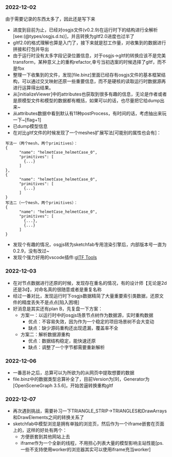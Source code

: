 ### 2022-12-02
由于需要记录的东西太多了，因此还是写下来
- 进度到目前为止，已经对osgjs文件(v0.2.9)在运行时下的结构进行全解析[see:(@types/osgjs.d.ts)]，并且转换为gltf2.0进度也过半了
- gltf2.0的格式理解也算是入门了，接下来就是怼工作量，对收集到的数据进行拼接和打包并导出
- 由于运行时没有太多字段记录位置信息，对于osgjs->gltf的转换应该不是完美transform，某种意义上的重构refactor,幸亏当初选案的时候选择了gltf，而不是fbx
- 整理一下收集到的文件，发现[file.binz]里面已经存有osgjs文件的基本框架结构，可以通过交叉映射还原一些重要信息，而不是硬核的读取运行时数据源再进行运算得出结果。
- 从[initializeViewer]中的attributes也获取到很多有趣的信息，无论是作者或者是原模型文件和模型的数据都有概括，如果可以的话，也尽量把它给dump出来~
- 从attributes数据中看到默认有11种postProcess，有时间的话，考虑抽出来玩一下~[flag+1]
- 已dump模型信息
- 在对比gltf文件的时候发现了一个meshes扩展写法[可能别的属性也会有]：

```
写法一（两个mesh，两个primitives）：
{
      "name": "helmetCase_helmetCase_0",
      "primitives": [
        {...}
      ]
},
{
      "name": "helmetCase_helmetCase_0",
      "primitives": [
        {...}
      ]
}
写法二（一个mesh，两个primitives）：
{
      "name": "helmetCase_helmetCase_0",
      "primitives": [
        {...},
        {...}
      ]
}
```
- 发现个有趣的情况，osgjs转为sketchfab专用渲染引擎后，内部版本号一直为0.2.9，没有改过~
- 发现个强力好用的vscode插件:[glTF Tools](https://marketplace.visualstudio.com/items?itemName=cesium.gltf-vscode)

### 2022-12-03
- 在对节点数据进行还原的时候，发现存在重名的情况，有的设计师【无论是2d还是3d】，对命名真的很随意或者是重复名称
- 经过一番对比，发现运行时下osgjs数据精简了大量重要索引类数据，还原文件的精度丢失不是点点[陷入困境]
- 好消息是其实还有plan B，先复盘一下方案：
  - 方案一：以运行时中的osgjs场景节点树作为数据源，实时重构数据
    - 优点：不容易失效，因为作为一个稳定的项目场景树不会大变动
    - 缺点：缺少源码重构还出现遗漏，覆盖率不全
  - 方案二：解析数据源重构
    - 优点：数据结构稳定，能快速还原
    - 缺点：调整了一个字节都需要重新解析

### 2022-12-06
- 一番恶补之后，总算可以为所欲为的从网页中提取想要的数据
- file.binz中的数据类型总算补全了，目前Version为[9]，Generator为[OpenSceneGraph 3.5.6]，开始苦逼转换重构gltf

### 2022-12-07
- 再次遇到挑战，需要补习一下TRIANGLE_STRIP->TRIANGLES和DrawArrays和DrawElements之间的转换关系了
- sketchfab中模型浏览是拥有单独的浏览页，然后作为一个iframe嵌套在页面上的，这样的好处有两个：
  - 方便嵌套到其他网站上去
  - iframe作为一个全新的线程，不用担心列表大量的模型影响主站性能[ps.一些不支持使用worker的浏览器其实可以使用iframe充当worker]